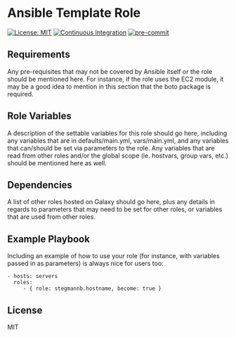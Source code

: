 # Ansible Template Role

[![License: MIT](https://img.shields.io/github/license/stegmannb/ansible-role-hostname)](https://github.com/stegmannb/ansible-role-hostname/blob/master/LICENSE)
[![Continuous Integration](https://github.com/stegmannb/ansible-role-hostname/actions/workflows/continuous-integration.yml/badge.svg)](https://github.com/stegmannb/ansible-role-hostname/actions/workflows/continuous-integration.yml)
[![pre-commit](https://img.shields.io/badge/pre--commit-enabled-brightgreen?logo=pre-commit&logoColor=white)](https://github.com/pre-commit/pre-commit)

## Requirements

Any pre-requisites that may not be covered by Ansible itself or the role should be mentioned here. For instance, if the role uses the EC2 module, it may be a good idea to mention in this section that the boto package is required.

## Role Variables

A description of the settable variables for this role should go here, including any variables that are in defaults/main.yml, vars/main.yml, and any variables that can/should be set via parameters to the role. Any variables that are read from other roles and/or the global scope (ie. hostvars, group vars, etc.) should be mentioned here as well.

## Dependencies

A list of other roles hosted on Galaxy should go here, plus any details in regards to parameters that may need to be set for other roles, or variables that are used from other roles.

## Example Playbook

Including an example of how to use your role (for instance, with variables passed in as parameters) is always nice for users too:

    - hosts: servers
      roles:
         - { role: stegmannb.hostname, become: true }

## License

MIT
